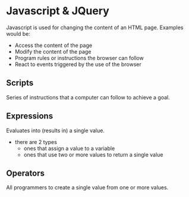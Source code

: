 # Javascript & JQuery

Javascript is used for changing the content of an HTML page.
Examples would be:
- Access the content of the page
- Modify the content of the page
- Program rules or instructions the browser can follow
- React to events triggered by the use of the browser

## Scripts
Series of instructions that a computer can follow to achieve a goal.

## Expressions
Evaluates into (results in) a single value.  
- there are 2 types
    - ones that assign a value to a variable
    - ones that use two or more values to return a single value

## Operators
All programmers to create a single value from one or more values.